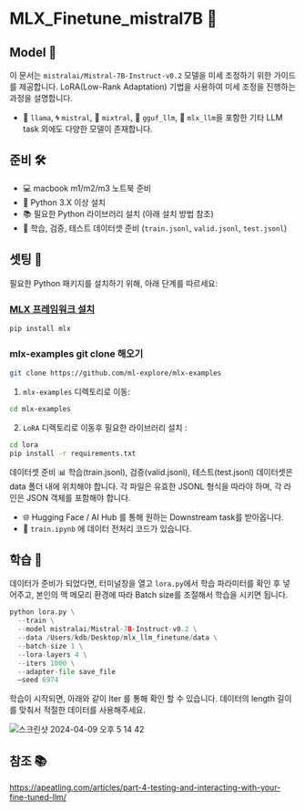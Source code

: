 # MLX_Finetune_mistral7B 🌟

## Model 📖

이 문서는 `mistralai/Mistral-7B-Instruct-v0.2` 모델을 미세 조정하기 위한 가이드를 제공합니다. LoRA(Low-Rank Adaptation) 기법을 사용하여 미세 조정을 진행하는 과정을 설명합니다.

- 🦙 `llama`, 🌀 `mistral`, 🔮 `mixtral`, 🌈 `gguf_llm`, 🚀 `mlx_llm`을 포함한 기타 LLM task 외에도 다양한 모델이 존재합니다.

## 준비 🛠

- 💻 macbook m1/m2/m3 노트북 준비
- 🐍 Python 3.X 이상 설치
- 📚 필요한 Python 라이브러리 설치 (아래 설치 방법 참조)
- 📁 학습, 검증, 테스트 데이터셋 준비 (`train.jsonl`, `valid.jsonl`, `test.jsonl`)

## 셋팅 📐

필요한 Python 패키지를 설치하기 위해, 아래 단계를 따르세요:

### [MLX 프레임워크 설치](https://github.com/ml-explore) 

```bash
pip install mlx
```
### mlx-examples git clone 해오기
```bash
git clone https://github.com/ml-explore/mlx-examples
```
1. `mlx-examples` 디렉토리로 이동:

```bash
cd mlx-examples
```
2. `LoRA` 디렉토리로 이동후 필요한 라이브러리 설치 :
```bash
cd lora
pip install -r requirements.txt
```

데이터셋 준비 📊
학습(train.jsonl), 검증(valid.jsonl), 테스트(test.jsonl) 데이터셋은 data 폴더 내에 위치해야 합니다. 각 파일은 유효한 JSONL 형식을 따라야 하며, 각 라인은 JSON 객체를 포함해야 합니다.

- 🌐 Hugging Face / AI Hub 를 통해 원하는 Downstream task를 받아옵니다.
- 📝 `train.ipynb` 에 데이터 전처리 코드가 있습니다.
  
## 학습 🚀

데이터가 준비가 되었다면, 터미널창을 열고 `lora.py`에서 학습 파라미터를 확인 후 넣어주고, 본인의 맥 메모리 환경에 따라 Batch size를 조절해서 학습을 시키면 됩니다.

```python
python lora.py \
  --train \
  --model mistralai/Mistral-7B-Instruct-v0.2 \
  --data /Users/kdb/Desktop/mlx_llm_finetune/data \
  --batch-size 1 \
  --lora-layers 4 \
  --iters 1000 \
  --adapter-file save_file 
  —seed 6974
```
학습이 시작되면, 아래와 같이 Iter 를 통해 확인 할 수 있습니다. 데이터의 length 길이를 맞춰서 적절한 데이터를 사용해주세요.

![스크린샷 2024-04-09 오후 5 14 42](https://github.com/jh941213/MLX_Finetune_mistral7B/assets/112835087/e36910f7-f9f4-4cae-81dc-d4e58cd6c1ef)

## 참조 📚

https://apeatling.com/articles/part-4-testing-and-interacting-with-your-fine-tuned-llm/
